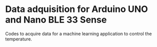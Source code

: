 # Data adquisition for Arduino UNO and Nano BLE 33 Sense


Codes to acquire data for a machine learning application to control the temperature.
